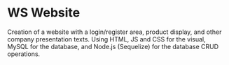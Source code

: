 # WS Website
Creation of a website with a login/register area, product display, and other company presentation texts. Using HTML, JS and CSS for the visual, MySQL for the database, and Node.js (Sequelize) for the database CRUD operations.
